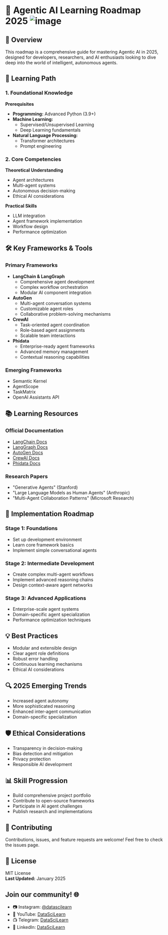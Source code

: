 # 🚀 Agentic AI Learning Roadmap 2025 ![image](https://github.com/user-attachments/assets/b6395f44-a2af-4801-bc61-4d885ed3c634)




## 📝 Overview
This roadmap is a comprehensive guide for mastering Agentic AI in 2025, designed for developers, researchers, and AI enthusiasts looking to dive deep into the world of intelligent, autonomous agents.

## 🎯 Learning Path
### 1. Foundational Knowledge
**Prerequisites**
- **Programming:** Advanced Python (3.9+)
- **Machine Learning:**
  - Supervised/Unsupervised Learning
  - Deep Learning fundamentals
- **Natural Language Processing:**
  - Transformer architectures
  - Prompt engineering

### 2. Core Competencies
**Theoretical Understanding**
- Agent architectures
- Multi-agent systems
- Autonomous decision-making
- Ethical AI considerations

**Practical Skills**
- LLM integration
- Agent framework implementation
- Workflow design
- Performance optimization

## 🛠 Key Frameworks & Tools
### Primary Frameworks
- **LangChain & LangGraph**
  - Comprehensive agent development
  - Complex workflow orchestration
  - Modular AI component integration
- **AutoGen**
  - Multi-agent conversation systems
  - Customizable agent roles
  - Collaborative problem-solving mechanisms
- **CrewAI**
  - Task-oriented agent coordination
  - Role-based agent assignments
  - Scalable team interactions
- **Phidata**
  - Enterprise-ready agent frameworks
  - Advanced memory management
  - Contextual reasoning capabilities

### Emerging Frameworks
- Semantic Kernel
- AgentScope
- TaskMatrix
- OpenAI Assistants API

## 📚 Learning Resources
### Official Documentation
- [LangChain Docs](https://www.langchain.com/docs)
- [LangGraph Docs](https://langchain-ai.github.io/langgraph/)
- [AutoGen Docs](https://microsoft.github.io/autogen/0.2/docs/Getting-Started/)
- [CrewAI Docs](https://docs.crewai.com/introduction)
- [Phidata Docs](https://docs.phidata.com/introduction)

### Research Papers
- "Generative Agents" (Stanford)
- "Large Language Models as Human Agents" (Anthropic)
- "Multi-Agent Collaboration Patterns" (Microsoft Research)

## 🚀 Implementation Roadmap
### Stage 1: Foundations
- Set up development environment
- Learn core framework basics
- Implement simple conversational agents

### Stage 2: Intermediate Development
- Create complex multi-agent workflows
- Implement advanced reasoning chains
- Design context-aware agent networks

### Stage 3: Advanced Applications
- Enterprise-scale agent systems
- Domain-specific agent specialization
- Performance optimization techniques

## 💡 Best Practices
- Modular and extensible design
- Clear agent role definitions
- Robust error handling
- Continuous learning mechanisms
- Ethical AI considerations

## 🔍 2025 Emerging Trends
- Increased agent autonomy
- More sophisticated reasoning
- Enhanced inter-agent communication
- Domain-specific specialization

## 🛡️ Ethical Considerations
- Transparency in decision-making
- Bias detection and mitigation
- Privacy protection
- Responsible AI development

## 📊 Skill Progression
- Build comprehensive project portfolio
- Contribute to open-source frameworks
- Participate in AI agent challenges
- Publish research and implementations

## 🤝 Contributing
Contributions, issues, and feature requests are welcome! Feel free to check the issues page.

## 📄 License
MIT License  
**Last Updated:** January 2025

## Join our community! 🌐
- 📷 Instagram: [@datascilearn](https://www.instagram.com/datascilearn/)
- 📣 YouTube: [DataSciLearn](https://www.youtube.com/@datascilearn)
- 📺 Telegram: [DataSciLearn](https://t.me/datascilearn)
- 🔗 LinkedIn: [DataSciLearn](https://www.linkedin.com/company/datascilearn)
